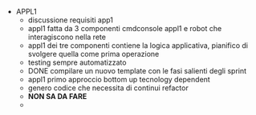 - APPL1
	- discussione requisiti app1
	- appl1 fatta da 3 componenti cmdconsole appl1 e robot che interagiscono nella rete
	- appl1 dei tre componenti contiene la logica applicativa, pianifico di svolgere quella come prima operazione
	- testing sempre automatizzato
	- DONE compilare un nuovo template con le fasi salienti degli sprint
	- appl1 primo approccio bottom up tecnology dependent
	- genero codice che necessita di continui refactor
	- **NON SA DA FARE**
	-